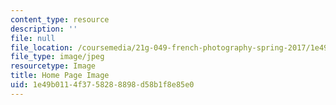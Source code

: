 ```yaml
---
content_type: resource
description: ''
file: null
file_location: /coursemedia/21g-049-french-photography-spring-2017/1e49b0114f3758288898d58b1f8e85e0_21G-049S17.jpg
file_type: image/jpeg
resourcetype: Image
title: Home Page Image
uid: 1e49b011-4f37-5828-8898-d58b1f8e85e0
---
```

